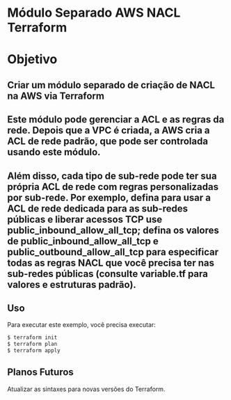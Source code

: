# **Módulo Separado AWS NACL Terraform**

# **Objetivo**

## Criar um módulo separado de criação de NACL na AWS via **Terraform**

## Este módulo pode gerenciar a ACL e as regras da rede. Depois que a VPC é criada, a AWS cria a ACL de rede padrão, que pode ser controlada usando este módulo.

## Além disso, cada tipo de sub-rede pode ter sua própria ACL de rede com regras personalizadas por sub-rede. Por exemplo, defina para usar a ACL de rede dedicada para as sub-redes públicas e liberar acessos TCP use public_inbound_allow_all_tcp; defina os valores de public_inbound_allow_all_tcp e public_outbound_allow_all_tcp para especificar todas as regras NACL que você precisa ter nas sub-redes públicas (consulte variable.tf para valores e estruturas padrão).

## **Uso**

Para executar este exemplo, você precisa executar:

``` bash
$ terraform init
$ terraform plan
$ terraform apply
```

## **Planos Futuros**

Atualizar as sintaxes para novas versões do Terraform.